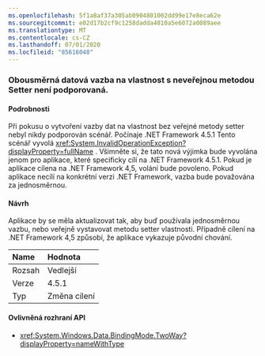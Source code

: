 ```yaml
---
ms.openlocfilehash: 5f1a8af37a305ab0904801002dd99e17e8eca62e
ms.sourcegitcommit: e02d17b2cf9c1258dadda4810a5e6072a0089aee
ms.translationtype: MT
ms.contentlocale: cs-CZ
ms.lasthandoff: 07/01/2020
ms.locfileid: "85616048"
---
```

### <a name="two-way-data-binding-to-a-property-with-a-non-public-setter-is-not-supported"></a>Obousměrná datová vazba na vlastnost s neveřejnou metodou Setter není podporovaná.

#### <a name="details"></a>Podrobnosti

Při pokusu o vytvoření vazby dat na vlastnost bez veřejné metody setter nebyl nikdy podporován scénář. Počínaje .NET Framework 4.5.1 Tento scénář vyvolá <xref:System.InvalidOperationException?displayProperty=fullName> . Všimněte si, že tato nová výjimka bude vyvolána jenom pro aplikace, které specificky cílí na .NET Framework 4.5.1. Pokud je aplikace cílena na .NET Framework 4,5, volání bude povoleno. Pokud aplikace necílí na konkrétní verzi .NET Framework, vazba bude považována za jednosměrnou.

#### <a name="suggestion"></a>Návrh

Aplikace by se měla aktualizovat tak, aby buď používala jednosměrnou vazbu, nebo veřejně vystavovat metodu setter vlastnosti. Případně cílení na .NET Framework 4,5 způsobí, že aplikace vykazuje původní chování.

| Name    | Hodnota       |
|:--------|:------------|
| Rozsah   | Vedlejší       |
| Verze | 4.5.1       |
| Typ    | Změna cílení |

#### <a name="affected-apis"></a>Ovlivněná rozhraní API

- <xref:System.Windows.Data.BindingMode.TwoWay?displayProperty=nameWithType>
